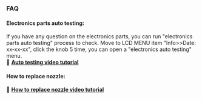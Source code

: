 ### FAQ
#### Electronics parts auto testing:
If you have any question on the electronics parts, you can run "electronics parts auto testing" process to check.
Move to LCD MENU item "Info>>Date: xx-xx-xx", click the knob 5 time, you can open a "electronics auto testing" menu.   
:movie_camera: [**Auto testing video tutorial**](https://youtu.be/Mf92BlmKA0A)  

#### How to replace nozzle:
:movie_camera: [**How to replace nozzle video tutorial**](https://youtu.be/N3-aCQg5XYI)

<!-- - :movie_camera: [**How to adjust the pressure of extruder**]() -->
<!-- - :movie_camera: [**How to clean the extruder**]() -->
<!-- - :movie_camera: [**How to clean the E4 hotend**]() -->
